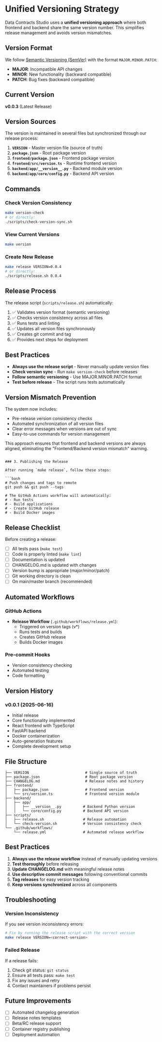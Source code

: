 # Unified Versioning Strategy

Data Contracts Studio uses a **unified versioning approach** where both frontend and backend share the same version number. This simplifies release management and avoids version mismatches.

## Version Format

We follow [Semantic Versioning (SemVer)](https://semver.org/) with the format `MAJOR.MINOR.PATCH`:

- **MAJOR**: Incompatible API changes
- **MINOR**: New functionality (backward compatible)
- **PATCH**: Bug fixes (backward compatible)

## Current Version

**v0.0.3** (Latest Release)

## Version Sources

The version is maintained in several files but synchronized through our release process:

1. **`VERSION`** - Master version file (source of truth)
2. **`package.json`** - Root package version
3. **`frontend/package.json`** - Frontend package version
4. **`frontend/src/version.ts`** - Runtime frontend version
5. **`backend/app/__version__.py`** - Backend module version
6. **`backend/app/core/config.py`** - Backend API version

## Commands

### Check Version Consistency
```bash
make version-check
# or directly:
./scripts/check-version-sync.sh
```

### View Current Versions
```bash
make version
```

### Create New Release
```bash
make release VERSION=0.0.4
# or directly:
./scripts/release.sh 0.0.4
```

## Release Process

The release script (`scripts/release.sh`) automatically:

1. ✅ Validates version format (semantic versioning)
2. ✅ Checks version consistency across all files
3. ✅ Runs tests and linting
4. ✅ Updates all version files synchronously
5. ✅ Creates git commit and tag
6. ✅ Provides next steps for deployment

## Best Practices

- **Always use the release script** - Never manually update version files
- **Check version sync** - Run `make version-check` before releases
- **Follow semantic versioning** - Use MAJOR.MINOR.PATCH format
- **Test before release** - The script runs tests automatically

## Version Mismatch Prevention

The system now includes:
- Pre-release version consistency checks
- Automated synchronization of all version files
- Clear error messages when versions are out of sync
- Easy-to-use commands for version management

This approach ensures that frontend and backend versions are always aligned, eliminating the "Frontend/Backend version mismatch" warning.
```

### 3. Publishing the Release

After running `make release`, follow these steps:

```bash
# Push changes and tags to remote
git push && git push --tags

# The GitHub Actions workflow will automatically:
# - Run tests
# - Build applications
# - Create GitHub release
# - Build Docker images
```

## Release Checklist

Before creating a release:

- [ ] All tests pass (`make test`)
- [ ] Code is properly linted (`make lint`)
- [ ] Documentation is updated
- [ ] CHANGELOG.md is updated with changes
- [ ] Version bump is appropriate (major/minor/patch)
- [ ] Git working directory is clean
- [ ] On main/master branch (recommended)

## Automated Workflows

### GitHub Actions

- **Release Workflow** (`.github/workflows/release.yml`):
  - Triggered on version tags (v*)
  - Runs tests and builds
  - Creates GitHub release
  - Builds Docker images

### Pre-commit Hooks

- Version consistency checking
- Automated testing
- Code formatting

## Version History

### v0.0.1 (2025-06-16)
- Initial release
- Core functionality implemented
- React frontend with TypeScript
- FastAPI backend
- Docker containerization
- Auto-generation features
- Complete development setup

## File Structure

```
├── VERSION                          # Single source of truth
├── package.json                     # Root package version
├── CHANGELOG.md                     # Release notes and history
├── frontend/
│   ├── package.json                 # Frontend version
│   └── src/version.ts               # Frontend version module
├── backend/
│   ├── app/
│   │   ├── __version__.py          # Backend Python version
│   │   └── core/config.py          # Backend API version
├── scripts/
│   ├── release.sh                  # Release automation
│   └── check-version.sh            # Version consistency check
└── .github/workflows/
    └── release.yml                 # Automated release workflow
```

## Best Practices

1. **Always use the release workflow** instead of manually updating versions
2. **Test thoroughly** before releasing
3. **Update CHANGELOG.md** with meaningful release notes
4. **Use descriptive commit messages** following conventional commits
5. **Tag releases** for easy version tracking
6. **Keep versions synchronized** across all components

## Troubleshooting

### Version Inconsistency

If you see version inconsistency errors:

```bash
# Fix by running the release script with the correct version
make release VERSION=<correct-version>
```

### Failed Release

If a release fails:

1. Check git status: `git status`
2. Ensure all tests pass: `make test`
3. Fix any issues and retry
4. Contact maintainers if problems persist

## Future Improvements

- [ ] Automated changelog generation
- [ ] Release notes templates
- [ ] Beta/RC release support
- [ ] Container registry publishing
- [ ] Deployment automation
